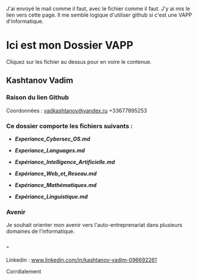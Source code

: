 J'ai envoyé le mail comme il faut, avec le fichier comme il faut. J'y ai mis le lien vers cette page. Il me semble logique d'utiliser github si c'est une VAPP d'informatique.

# Ici est mon Dossier VAPP #

Cliquez sur les fichier au dessus pour en voire le contenue.

## Kashtanov Vadim ##

### Raison du lien Github ###

Coordonnées : vadkashtanov@yandex.ru  +33677895253

### Ce dossier comporte les fichiers suivants : ###

* ***Experiance_Cybersec_OS.md***

* ***Experiance_Languages.md***

* ***Expériance_Intelligence_Artificielle.md***

* ***Expériance_Web_et_Reseau.md***

* ***Expériance_Mathématiques.md***

* ***Expériance_Linguistique.md***

### Avenir

Je souhait orienter mon avenir vers l'auto-entreprenariat dans plusieurs domaines de l'informatique.

### - ###

Linkedin : www.linkedin.com/in/kashtanov-vadim-096692261

Corrdialement
